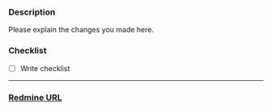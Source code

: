 ### Description
Please explain the changes you made here.

### Checklist
- [ ] Write checklist

---
### [Redmine URL](https://edu-redmine.sun-asterisk.vn/issues/11518)